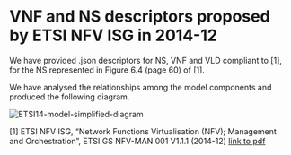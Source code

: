 # VNF and NS descriptors proposed by ETSI NFV ISG in 2014-12

We have provided .json descriptors for NS, VNF and VLD compliant to [1], for the NS represented in Figure 6.4 (page 60) of [1].

We have analysed the relationships among the model components and produced the following diagram.

![ETSI14-model-simplified-diagram](https://github.com/superfluidity/RFB/blob/master/ETSI14/images/ETSI14-overall-simplified-diagram.png)

[1] ETSI NFV ISG, “Network Functions Virtualisation (NFV); Management and Orchestration”, ETSI GS NFV-MAN 001 V1.1.1 (2014-12)
[link to pdf](http://www.etsi.org/deliver/etsi_gs/NFV-MAN/001_099/001/01.01.01_60/gs_NFV-MAN001v010101p.pdf)


